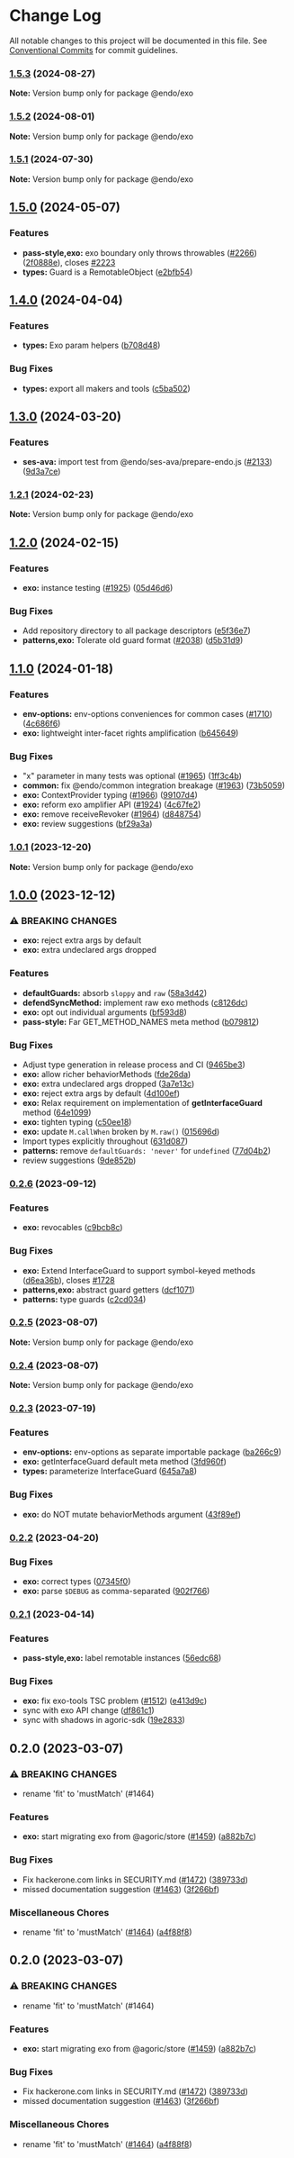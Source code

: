 # Change Log

All notable changes to this project will be documented in this file.
See [Conventional Commits](https://conventionalcommits.org) for commit guidelines.

### [1.5.3](https://github.com/endojs/endo/compare/@endo/exo@1.5.2...@endo/exo@1.5.3) (2024-08-27)

**Note:** Version bump only for package @endo/exo





### [1.5.2](https://github.com/endojs/endo/compare/@endo/exo@1.5.1...@endo/exo@1.5.2) (2024-08-01)

**Note:** Version bump only for package @endo/exo





### [1.5.1](https://github.com/endojs/endo/compare/@endo/exo@1.5.0...@endo/exo@1.5.1) (2024-07-30)

**Note:** Version bump only for package @endo/exo





## [1.5.0](https://github.com/endojs/endo/compare/@endo/exo@1.4.0...@endo/exo@1.5.0) (2024-05-07)


### Features

* **pass-style,exo:** exo boundary only throws throwables ([#2266](https://github.com/endojs/endo/issues/2266)) ([2f0888e](https://github.com/endojs/endo/commit/2f0888e789edca35de86fa9726e6bbd70af8be2f)), closes [#2223](https://github.com/endojs/endo/issues/2223)
* **types:** Guard is a RemotableObject ([e2bfb54](https://github.com/endojs/endo/commit/e2bfb544761143d49aa4d0040bdd2e6d6570a295))



## [1.4.0](https://github.com/endojs/endo/compare/@endo/exo@1.3.0...@endo/exo@1.4.0) (2024-04-04)


### Features

* **types:** Exo param helpers ([b708d48](https://github.com/endojs/endo/commit/b708d48b3b7f5ed7035866760d622021fb65e02c))


### Bug Fixes

* **types:** export all makers and tools ([c5ba502](https://github.com/endojs/endo/commit/c5ba50247ece8c07196e9854294ccd83788c1126))



## [1.3.0](https://github.com/endojs/endo/compare/@endo/exo@1.2.1...@endo/exo@1.3.0) (2024-03-20)


### Features

* **ses-ava:** import test from @endo/ses-ava/prepare-endo.js ([#2133](https://github.com/endojs/endo/issues/2133)) ([9d3a7ce](https://github.com/endojs/endo/commit/9d3a7ce150b6fd6fe7c8c4cc43da411e981731ac))



### [1.2.1](https://github.com/endojs/endo/compare/@endo/exo@1.2.0...@endo/exo@1.2.1) (2024-02-23)

**Note:** Version bump only for package @endo/exo





## [1.2.0](https://github.com/endojs/endo/compare/@endo/exo@1.1.0...@endo/exo@1.2.0) (2024-02-15)


### Features

* **exo:** instance testing ([#1925](https://github.com/endojs/endo/issues/1925)) ([05d46d6](https://github.com/endojs/endo/commit/05d46d6aafa93fad66210e6632c7216e4bea7252))


### Bug Fixes

* Add repository directory to all package descriptors ([e5f36e7](https://github.com/endojs/endo/commit/e5f36e7a321c13ee25e74eb74d2a5f3d7517119c))
* **patterns,exo:** Tolerate old guard format ([#2038](https://github.com/endojs/endo/issues/2038)) ([d5b31d9](https://github.com/endojs/endo/commit/d5b31d9ffcf7950c79070a7e792d466bd36ef5ff))



## [1.1.0](https://github.com/endojs/endo/compare/@endo/exo@1.0.1...@endo/exo@1.1.0) (2024-01-18)


### Features

* **env-options:** env-options conveniences for common cases ([#1710](https://github.com/endojs/endo/issues/1710)) ([4c686f6](https://github.com/endojs/endo/commit/4c686f6c9c3c54dbf73e8e7cd80a4dfebcbc61df))
* **exo:** lightweight inter-facet rights amplification ([b645649](https://github.com/endojs/endo/commit/b645649aefbda2ec31925ff6072b6dd5eb8e8d43))


### Bug Fixes

* "x" parameter in many tests was optional ([#1965](https://github.com/endojs/endo/issues/1965)) ([1ff3c4b](https://github.com/endojs/endo/commit/1ff3c4b45a4f9f6bf723d3200548db37df46989f))
* **common:** fix @endo/common integration breakage ([#1963](https://github.com/endojs/endo/issues/1963)) ([73b5059](https://github.com/endojs/endo/commit/73b50590b7aef7eaffe2c435286fb291bf9b22bf))
* **exo:** ContextProvider typing ([#1966](https://github.com/endojs/endo/issues/1966)) ([99107d4](https://github.com/endojs/endo/commit/99107d41e1f025fcaf13aef27b0b174a55939c3a))
* **exo:** reform exo amplifier API ([#1924](https://github.com/endojs/endo/issues/1924)) ([4c67fe2](https://github.com/endojs/endo/commit/4c67fe2cbcfd2737cb389b3fb0e358f4eed58af0))
* **exo:** remove receiveRevoker ([#1964](https://github.com/endojs/endo/issues/1964)) ([d848754](https://github.com/endojs/endo/commit/d84875412623bd43a12e79c45e8052dfecdf1a03))
* **exo:** review suggestions ([bf29a3a](https://github.com/endojs/endo/commit/bf29a3af9cb669d46d7baf511063f8ee8e3f2c66))



### [1.0.1](https://github.com/endojs/endo/compare/@endo/exo@1.0.0...@endo/exo@1.0.1) (2023-12-20)

**Note:** Version bump only for package @endo/exo





## [1.0.0](https://github.com/endojs/endo/compare/@endo/exo@0.2.6...@endo/exo@1.0.0) (2023-12-12)


### ⚠ BREAKING CHANGES

* **exo:** reject extra args by default
* **exo:** extra undeclared args dropped

### Features

* **defaultGuards:** absorb `sloppy` and `raw` ([58a3d42](https://github.com/endojs/endo/commit/58a3d42a92102336d814690430e0feb3773227d4))
* **defendSyncMethod:** implement raw exo methods ([c8126dc](https://github.com/endojs/endo/commit/c8126dc9d863fbb69cc53d57514368ba931df7fe))
* **exo:** opt out individual arguments ([bf593d8](https://github.com/endojs/endo/commit/bf593d8e83ba7eb231b4d3a909c41751ab24fe66))
* **pass-style:** Far GET_METHOD_NAMES meta method ([b079812](https://github.com/endojs/endo/commit/b07981215a64766b2813f92f6d6c430d181b5512))


### Bug Fixes

* Adjust type generation in release process and CI ([9465be3](https://github.com/endojs/endo/commit/9465be369e53167815ca444f6293a8e9eb48501d))
* **exo:** allow richer behaviorMethods ([fde26da](https://github.com/endojs/endo/commit/fde26da22f03a18045807d833c8e03c4409fd877))
* **exo:** extra undeclared args dropped ([3a7e13c](https://github.com/endojs/endo/commit/3a7e13ce28f37e16c623df9804134d73326c3032))
* **exo:** reject extra args by default ([4d100ef](https://github.com/endojs/endo/commit/4d100ef2527b74ea776b79533e996c87e983537c))
* **exo:** Relax requirement on implementation of __getInterfaceGuard__ method ([64e1099](https://github.com/endojs/endo/commit/64e109997c4d1d67c2643c6d5f8c890cdb31df7e))
* **exo:** tighten typing ([c50ee18](https://github.com/endojs/endo/commit/c50ee18b543c8da921cd095cdc65b56df1761b9f))
* **exo:** update `M.callWhen` broken by `M.raw()` ([015696d](https://github.com/endojs/endo/commit/015696dc744599334f678d0c4882727cbeef8b04))
* Import types explicitly throughout ([631d087](https://github.com/endojs/endo/commit/631d087e291262ce3e798f7a15482c534cb7233b))
* **patterns:** remove `defaultGuards: 'never'` for `undefined` ([77d04b2](https://github.com/endojs/endo/commit/77d04b2902ddf539f10688dfb84fe2aa9e841f16))
* review suggestions ([9de852b](https://github.com/endojs/endo/commit/9de852bb78d659ba274e7cacbfda96107844506f))



### [0.2.6](https://github.com/endojs/endo/compare/@endo/exo@0.2.5...@endo/exo@0.2.6) (2023-09-12)


### Features

* **exo:** revocables ([c9bcb8c](https://github.com/endojs/endo/commit/c9bcb8c754bcb8e364cf39fe530eecbf82b9767f))


### Bug Fixes

* **exo:** Extend InterfaceGuard to support symbol-keyed methods ([d6ea36b](https://github.com/endojs/endo/commit/d6ea36b120f6118a59f32c7c63c339d354bbd4e7)), closes [#1728](https://github.com/endojs/endo/issues/1728)
* **patterns,exo:** abstract guard getters ([dcf1071](https://github.com/endojs/endo/commit/dcf1071d7c8cc531c21cf1778fc54fdbdc6d6d18))
* **patterns:** type guards ([c2cd034](https://github.com/endojs/endo/commit/c2cd0343bf42b212d4a144f570f493286ec280ba))



### [0.2.5](https://github.com/endojs/endo/compare/@endo/exo@0.2.3...@endo/exo@0.2.5) (2023-08-07)

**Note:** Version bump only for package @endo/exo





### [0.2.4](https://github.com/endojs/endo/compare/@endo/exo@0.2.3...@endo/exo@0.2.4) (2023-08-07)

**Note:** Version bump only for package @endo/exo





### [0.2.3](https://github.com/endojs/endo/compare/@endo/exo@0.2.2...@endo/exo@0.2.3) (2023-07-19)


### Features

* **env-options:** env-options as separate importable package ([ba266c9](https://github.com/endojs/endo/commit/ba266c95d46a7330aeb73def7a1a0a18242d75cd))
* **exo:** getInterfaceGuard default meta method ([3fd960f](https://github.com/endojs/endo/commit/3fd960f2563ba0cebc8adef2797af6986776d354))
* **types:** parameterize InterfaceGuard ([645a7a8](https://github.com/endojs/endo/commit/645a7a80a45303e6412405b9c4feeb1406592c0c))


### Bug Fixes

* **exo:** do NOT mutate behaviorMethods argument ([43f89ef](https://github.com/endojs/endo/commit/43f89ef0dc5674591907315356b468724aabc33f))



### [0.2.2](https://github.com/endojs/endo/compare/@endo/exo@0.2.1...@endo/exo@0.2.2) (2023-04-20)

### Bug Fixes

- **exo:** correct types ([07345f0](https://github.com/endojs/endo/commit/07345f0d3c88a75a9b3438cdaaa3c438bea2ab2b))
- **exo:** parse `$DEBUG` as comma-separated ([902f766](https://github.com/endojs/endo/commit/902f7662a5d4f344b3c5280d731fc2f14a616f21))

### [0.2.1](https://github.com/endojs/endo/compare/@endo/exo@0.2.0...@endo/exo@0.2.1) (2023-04-14)

### Features

- **pass-style,exo:** label remotable instances ([56edc68](https://github.com/endojs/endo/commit/56edc68444ac3e0d94d43028bc7d53fe804bb332))

### Bug Fixes

- **exo:** fix exo-tools TSC problem ([#1512](https://github.com/endojs/endo/issues/1512)) ([e413d9c](https://github.com/endojs/endo/commit/e413d9cd97fbeefc1497b3b67daad278869ccdfc))
- sync with exo API change ([df861c1](https://github.com/endojs/endo/commit/df861c1ffbfef3a2d54c23c5011d06f2e93f7a32))
- sync with shadows in agoric-sdk ([19e2833](https://github.com/endojs/endo/commit/19e28339e359791fd2a9f78d2c3801598e3894ca))

## 0.2.0 (2023-03-07)

### ⚠ BREAKING CHANGES

- rename 'fit' to 'mustMatch' (#1464)

### Features

- **exo:** start migrating exo from @agoric/store ([#1459](https://github.com/endojs/endo/issues/1459)) ([a882b7c](https://github.com/endojs/endo/commit/a882b7ca88863d7f85310074c38f3cc0032e1e0e))

### Bug Fixes

- Fix hackerone.com links in SECURITY.md ([#1472](https://github.com/endojs/endo/issues/1472)) ([389733d](https://github.com/endojs/endo/commit/389733dbc7a74992f909c38d27ea7e8e68623959))
- missed documentation suggestion ([#1463](https://github.com/endojs/endo/issues/1463)) ([3f266bf](https://github.com/endojs/endo/commit/3f266bffdf122c73dedada6f311de770210b426a))

### Miscellaneous Chores

- rename 'fit' to 'mustMatch' ([#1464](https://github.com/endojs/endo/issues/1464)) ([a4f88f8](https://github.com/endojs/endo/commit/a4f88f8ef1e7d62b993900244e260d90113f9759))

## 0.2.0 (2023-03-07)

### ⚠ BREAKING CHANGES

- rename 'fit' to 'mustMatch' (#1464)

### Features

- **exo:** start migrating exo from @agoric/store ([#1459](https://github.com/endojs/endo/issues/1459)) ([a882b7c](https://github.com/endojs/endo/commit/a882b7ca88863d7f85310074c38f3cc0032e1e0e))

### Bug Fixes

- Fix hackerone.com links in SECURITY.md ([#1472](https://github.com/endojs/endo/issues/1472)) ([389733d](https://github.com/endojs/endo/commit/389733dbc7a74992f909c38d27ea7e8e68623959))
- missed documentation suggestion ([#1463](https://github.com/endojs/endo/issues/1463)) ([3f266bf](https://github.com/endojs/endo/commit/3f266bffdf122c73dedada6f311de770210b426a))

### Miscellaneous Chores

- rename 'fit' to 'mustMatch' ([#1464](https://github.com/endojs/endo/issues/1464)) ([a4f88f8](https://github.com/endojs/endo/commit/a4f88f8ef1e7d62b993900244e260d90113f9759))
